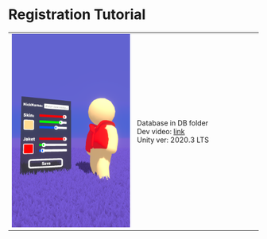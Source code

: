 # Registration Tutorial
<table>
    <tr>
        <td>
            <img src="Screens/Screenshot_1.png" alt="">
        </td>
        <td width="50%">
            Database in DB folder<br>
            Dev video: <a href="https://youtu.be/AbopiN4B-xg"> link</a><br>
            Unity ver: 2020.3 LTS<br>
        </td>
    </tr>
</table> 
